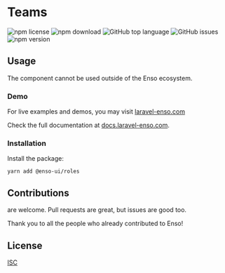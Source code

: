# Teams

![npm license](https://img.shields.io/npm/l/@enso-ui/roles.svg) 
![npm download](https://img.shields.io/npm/dm/@enso-ui/roles.svg) 
![GitHub top language](https://img.shields.io/github/languages/top/enso-ui/roles.svg) 
![GitHub issues](https://img.shields.io/github/issues/enso-ui/roles.svg) 
![npm version](https://img.shields.io/npm/v/@enso-ui/roles.svg) 

## Usage
The component cannot be used outside of the Enso ecosystem.

### Demo

For live examples and demos, you may visit [laravel-enso.com](https://www.laravel-enso.com)

Check the full documentation at  [docs.laravel-enso.com](https://docs.laravel-enso.com).

### Installation

Install the package:
```
yarn add @enso-ui/roles
```

## Contributions

are welcome. Pull requests are great, but issues are good too.

Thank you to all the people who already contributed to Enso!

## License

[ISC](https://opensource.org/licenses/ISC)
